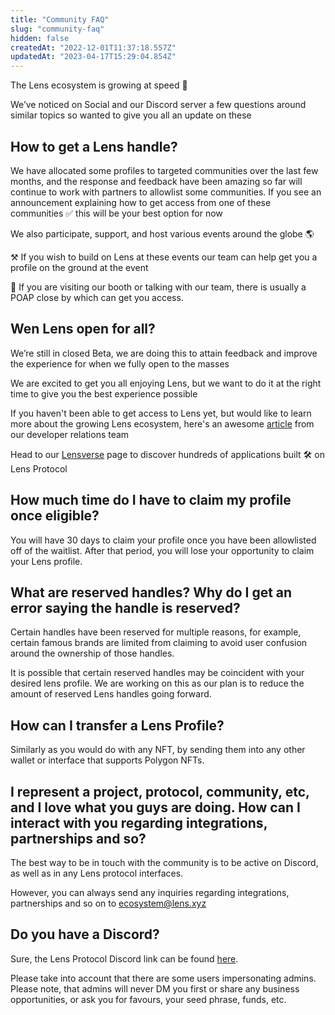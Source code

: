 ```yaml
---
title: "Community FAQ"
slug: "community-faq"
hidden: false
createdAt: "2022-12-01T11:37:18.557Z"
updatedAt: "2023-04-17T15:29:04.854Z"
---
```


The Lens ecosystem is growing at speed 🚀

We’ve noticed on Social and our Discord server a few questions around similar topics so wanted to give you all an update on these

## How to get a Lens handle?

We have allocated some profiles to targeted communities over the last few months, and the response and feedback have been amazing so far will continue to work with partners to allowlist some communities. If you see an announcement explaining how to get access from one of these communities ✅ this will be your best option for now

We also participate, support, and host various events around the globe 🌎

⚒️ If you wish to build on Lens at these events our team can help get you a profile on the ground at the event

🤝 If you are visiting our booth or talking with our team, there is usually a POAP close by which can get you access.

## Wen Lens open for all?

We’re still in closed Beta, we are doing this to attain feedback and improve the experience for when we fully open to the masses

We are excited to get you all enjoying Lens, but we want to do it at the right time to give you the best experience possible

If you haven't been able to get access to Lens yet, but would like to learn more about the growing Lens ecosystem, here's an awesome [article](https://medium.com/@fabriguespe/lens-protocol-application-ecosystem-update-october-d8381c635dcc) from our developer relations team

Head to our [Lensverse](https://lens.xyz/apps) page to discover hundreds of applications built 🛠 on Lens Protocol

## How much time do I have to claim my profile once eligible?

You will have 30 days to claim your profile once you have been allowlisted off of the waitlist. After that period, you will lose your opportunity to claim your Lens profile.

## What are reserved handles? Why do I get an error saying the handle is reserved?

Certain handles have been reserved for multiple reasons, for example, certain famous brands are limited from claiming to avoid user confusion around the ownership of those handles.

It is possible that certain reserved handles may be coincident with your desired lens profile. We are working on this as our plan is to reduce the amount of reserved Lens handles going forward.

## How can I transfer a Lens Profile?

Similarly as you would do with any NFT, by sending them into any other wallet or interface that supports Polygon NFTs.

## I represent a project, protocol, community, etc, and I love what you guys are doing. How can I interact with you regarding integrations, partnerships and so?

The best way to be in touch with the community is to be active on Discord, as well as in any Lens protocol interfaces.

However, you can always send any inquiries regarding integrations, partnerships and so on to ecosystem@lens.xyz

## Do you have a Discord?

Sure, the Lens Protocol Discord link can be found [here](https://discord.gg/lensprotocol).

Please take into account that there are some users impersonating admins. Please note, that admins will never DM you first or share any business opportunities, or ask you for favours, your seed phrase, funds, etc.
